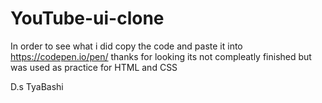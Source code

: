 # YouTube-ui-clone

In order to see what i did copy the code and paste it into https://codepen.io/pen/ thanks for looking
its not compleatly finished but was used as practice for HTML and CSS 

D.s TyaBashi
